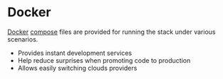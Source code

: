 # Docker

[Docker](https://www.docker.com/) [compose](https://docs.docker.com/compose/) files are provided for running the stack under various scenarios.

* Provides instant development services
* Help reduce surprises when promoting code to production
* Allows easily switching clouds providers